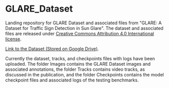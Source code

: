 # GLARE_Dataset
Landing repository for GLARE Dataset and associated files from "GLARE: A Dataset for Traffic Sign Detection in Sun Glare". The dataset and associated files are released under [Creative Commons Attribution 4.0 International license](https://creativecommons.org/licenses/by/4.0/legalcode).

[Link to the Dataset (Stored on Google Drive)](https://drive.google.com/drive/folders/1weMyrfx-0I6lQuh77y50CtJBeX4MeH4Z?usp=sharing).

Currently the dataset, tracks, and checkpoints files with logs have been uploaded. The folder Images contains the GLARE Dataset images and associated annotations, the folder Tracks contains video tracks, as discussed in the publication, and the folder Checkpoints contains the model checkpoint files and associated logs of the testing benchmarks.

